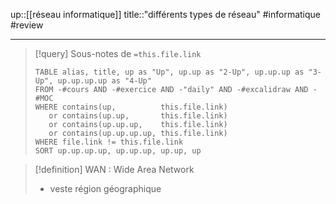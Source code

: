 up::[[réseau informatique]]
title::"différents types de réseau"
#informatique #review 

---

> [!query] Sous-notes de `=this.file.link`
> ```dataview
> TABLE alias, title, up as "Up", up.up as "2-Up", up.up.up as "3-Up", up.up.up.up as "4-Up"
> FROM -#cours AND -#exercice AND -"daily" AND -#excalidraw AND -#MOC
> WHERE contains(up,          this.file.link)
>    or contains(up.up,       this.file.link)
>    or contains(up.up.up,    this.file.link)
>    or contains(up.up.up.up, this.file.link)
> WHERE file.link != this.file.link
> SORT up.up.up.up, up.up.up, up.up, up
> ```


> [!definition] WAN : Wide Area Network
>  - veste région géographique